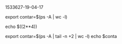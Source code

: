 1533627-19-04-17

export contar=$(ps -A | wc -l)


echo $((2**4))


export contar=$(ps -A | tail -n +2 | wc -l)
echo $conta
